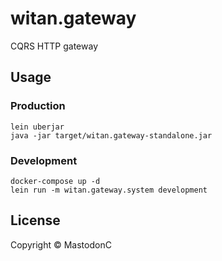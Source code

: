 # witan.gateway

CQRS HTTP gateway

## Usage

### Production
```
lein uberjar
java -jar target/witan.gateway-standalone.jar
```

### Development
```
docker-compose up -d
lein run -m witan.gateway.system development
```

## License

Copyright © MastodonC
